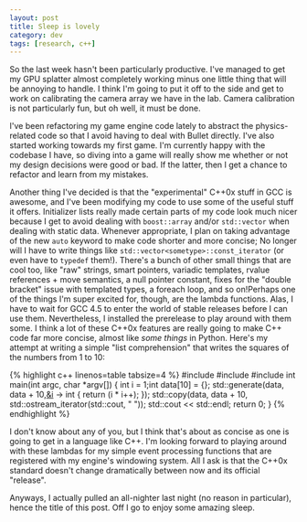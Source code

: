 ```yaml
---           
layout: post
title: Sleep is lovely
category: dev
tags: [research, c++]
---
```


So the last week hasn't been particularly productive. I've managed to get my
GPU splatter almost completely working minus one little thing that will be
annoying to handle. I think I'm going to put it off to the side and get to work
on calibrating the camera array we have in the lab. Camera calibration is not
particularly fun, but oh well, it must be done.

<!-- more -->

I've been refactoring my game engine code lately to abstract the
physics-related code so that I avoid having to deal with Bullet directly. I've
also started working towards my first game. I'm currently happy with the
codebase I have, so diving into a game will really show me whether or not my
design decisions were good or bad. If the latter, then I get a chance to
refactor and learn from my mistakes.

Another thing I've decided is that the "experimental" C++0x stuff in GCC is
awesome, and I've been modifying my code to use some of the useful stuff it
offers. Initializer lists really made certain parts of my code look much nicer
because I get to avoid dealing with `boost::array` and/or `std::vector` when
dealing with static data. Whenever appropriate, I plan on taking advantage of
the new `auto` keyword to make code shorter and more concise; No longer will I
have to write things like `std::vector<sometype>::const_iterator` (or even have
to `typedef` them!). There's a bunch of other small things that are cool too,
like "raw" strings, smart pointers, variadic templates, rvalue references +
move semantics, a null pointer constant, fixes for the "double bracket" issue
with templated types, a foreach loop, and so on!Perhaps one of the things I'm
super excited for, though, are the lambda functions. Alas, I have to wait for
GCC 4.5 to enter the world of stable releases before I can use them.
Nevertheless, I installed the prerelease to play around with them some. I think
a lot of these C++0x features are really going to make C++ code far more
concise, almost like _some things_ in Python. Here's my attempt at writing a
simple "list comprehension" that writes the squares of the numbers from 1 to
10:

{% highlight c++ linenos=table tabsize=4 %}
#include <iostream>
#include <algorithm>
#include <iterator>int main(int argc, char *argv[]) {
	int i = 1;int data[10] = {};
	std::generate(data, data + 10,[&i]() -> int { return (i * i++);  });
	std::copy(data, data + 10, std::ostream_iterator<int>(std::cout, " "));
	std::cout << std::endl;
	return 0;
}
{% endhighlight %}

I don't know about any of you, but I think that's about as concise as one is
going to get in a language like C++. I'm looking forward to playing around with
these lambdas for my simple event processing functions that are registered with
my engine's windowing system. All I ask is that the C++0x standard doesn't
change dramatically between now and its official "release".

Anyways, I actually pulled an all-nighter last night (no reason in particular),
hence the title of this post. Off I go to enjoy some amazing sleep.
